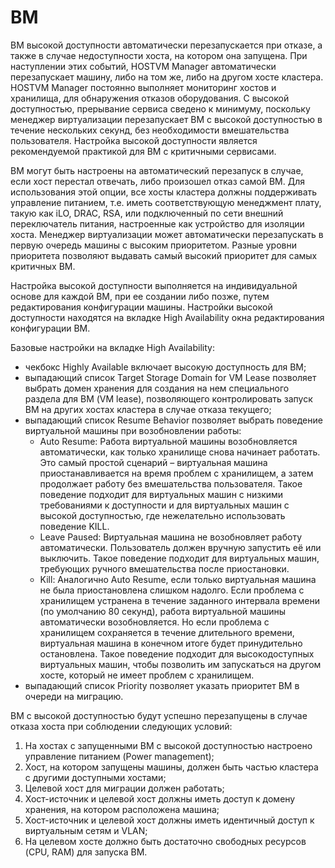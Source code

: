 # ВМ

ВМ высокой доступности автоматически перезапускается при отказе, а также в случае недоступности хоста, на котором она запущена. При наступлении этих событий, HOSTVM Manager автоматически перезапускает машину, либо на том же, либо на другом хосте кластера. HOSTVM Manager постоянно выполняет мониторинг хостов и хранилища, для обнаружения отказов оборудования. С высокой доступностью, прерывание сервиса сведено к минимуму, поскольку менеджер виртуализации перезапускает ВМ с высокой доступностью в течение нескольких секунд, без необходимости вмешательства пользователя. Настройка высокой доступности является рекомендуемой практикой для ВМ с критичными сервисами.

ВМ могут быть настроены на автоматический перезапуск в случае, если хост перестал отвечать, либо произошел отказ самой ВМ. Для использования этой опции, все хосты кластера должны поддерживать управление питанием, т.е. иметь соответствующую менеджмент плату, такую как iLO, DRAC, RSA, или подключенный по сети внешний переключатель питания, настроенные как устройство для изоляции хоста. Менеджер виртуализации может автоматически перезапускать в первую очередь машины с высоким приоритетом. Разные уровни приоритета позволяют выдавать самый высокий приоритет для самых критичных ВМ.

Настройка высокой доступности выполняется на индивидуальной основе для каждой ВМ, при ее создании либо позже, путем редактирования конфигурации машины. Настройки высокой доступности находятся на вкладке High Availability окна редактирования конфигурации ВМ.

Базовые настройки на вкладке High Availability:

* чекбокс Highly Available включает высокую доступность для ВМ;
* выпадающий список Target Storage Domain for VM Lease позволяет выбрать домен хранения для создания на нем специального раздела для ВМ (VM lease), позволяющего контролировать запуск ВМ на других хостах кластера в случае отказа текущего;
* выпадающий список Resume Behavior позволяет выбрать поведение виртуальной машины при возобновлении  работы:
  * Auto Resume: Работа виртуальной машины возобновляется автоматически, как только хранилище снова начинает работать. Это самый простой сценарий – виртуальная машина приостанавливается на время проблем с хранилищем, а затем продолжает работу без вмешательства пользователя. Такое поведение подходит для виртуальных машин с низкими требованиями к доступности и для виртуальных машин с высокой доступностью, где нежелательно использовать поведение KILL.
  * Leave Paused: Виртуальная машина не возобновляет работу автоматически. Пользователь должен вручную запустить её или выключить. Такое поведение подходит для виртуальных машин, требующих ручного вмешательства после приостановки.
  * Kill: Аналогично Auto Resume, если только виртуальная машина не была приостановлена слишком надолго. Если проблема с хранилищем устранена в течение заданного интервала времени (по умолчанию 80 секунд), работа виртуальной машины автоматически возобновляется. Но если проблема с хранилищем сохраняется в течение длительного времени,  виртуальная машина в конечном итоге будет принудительно остановлена. Такое поведение подходит для высокодоступных виртуальных машин, чтобы позволить им запускаться на другом хосте, который не имеет проблем с хранилищем.
* выпадающий список Priority позволяет указать приоритет ВМ в очереди на миграцию.

ВМ с высокой доступностью будут успешно перезапущены в случае отказа хоста при соблюдении следующих условий:

1. На хостах с запущенными ВМ с высокой доступностью настроено управление питанием (Power management);
2. Хост, на котором запущены машины, должен быть частью кластера с другими доступными хостами;
3. Целевой хост для миграции должен работать;
4. Хост-источник и целевой хост должны иметь доступ к домену хранения, на котором расположена машина;
5. Хост-источник и целевой хост должны иметь идентичный доступ к виртуальным сетям и VLAN;
6. На целевом хосте должно быть достаточно свободных ресурсов (CPU, RAM) для запуска ВМ.
